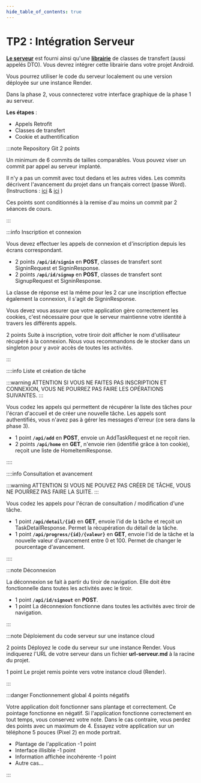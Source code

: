 ```yaml
---
hide_table_of_contents: true
---
```


# TP2 : Intégration Serveur

<Row>

<Column>

**[Le serveur](https://github.com/departement-info-cem/KickMyB-Server)** est fourni ainsi qu'une **[librairie](https://github.com/departement-info-cem/KickMyB-Library)** de classes de transfert (aussi appelés DTO). Vous devrez intégrer cette librairie dans votre projet Android.

Vous pourrez utiliser le code du serveur localement ou une version déployée sur une instance Render.

</Column>

<Column>

Dans la phase 2, vous connecterez votre interface graphique de la phase 1 au serveur.

**Les étapes** :

- Appels Retrofit
- Classes de transfert
- Cookie et authentification

</Column>

<Column>

:::note Repository Git &#8203;<Highlight color="tip">2 points</Highlight>

Un minimum de 6 commits de tailles comparables. Vous pouvez viser un commit par appel au serveur implanté.

Il n'y a pas un commit avec tout dedans et les autres vides. Les commits décrivent l'avancement du projet dans un français correct (passe Word). (Instructions : [ici](https://info.cegepmontpetit.ca/git) & [ici](../cours/git) )

Ces points sont conditionnés à la remise d'au moins un commit par 2 séances de cours.

:::

</Column>

</Row>

<Row>

<Column>

:::info Inscription et connexion

Vous devez effectuer les appels de connexion et d'inscription depuis les écrans correspondant.

- &#8203;<Highlight color="tip">2 points</Highlight> **`/api/id/signin`** en **POST**, classes de transfert sont SigninRequest et SigninResponse.
- &#8203;<Highlight color="tip">2 points</Highlight> **`/api/id/signup`** en **POST**, classes de transfert sont SignupRequest et SigninResponse.

La classe de réponse est la même pour les 2 car une inscription effectue également la connexion, il s'agit de SigninResponse.

Vous devez vous assurer que votre application gère correctement les cookies, c'est nécessaire pour que le serveur maintienne votre identité à travers les différents appels.

&#8203;<Highlight color="tip">2 points</Highlight> Suite à inscription, votre tiroir doit afficher le nom d'utilisateur récupéré à la connexion. Nous vous recommandons de le stocker dans un singleton pour y avoir accès de toutes les activités.

:::


</Column>

<Column>

::::info Liste et création de tâche

:::warning ATTENTION
SI VOUS NE FAITES PAS INSCRIPTION ET CONNEXION, VOUS NE POURREZ PAS FAIRE LES OPÉRATIONS SUIVANTES.
:::

Vous codez les appels qui permettent de récupérer la liste des tâches pour l'écran d'accueil et de créer une nouvelle tâche. Les appels sont authentifiés, vous n'avez pas à gérer les messages d'erreur (ce sera dans la phase 3).

- &#8203;<Highlight color="tip">1 point</Highlight> **`/api/add`** en **POST**, envoie un AddTaskRequest et ne reçoit rien.
- &#8203;<Highlight color="tip">2 points</Highlight> **`/api/home`** en **GET**, n'envoie rien (identifié grâce à ton cookie), reçoit une liste de HomeItemResponse.

::::

</Column>

<Column>

::::info Consultation et avancement

:::warning ATTENTION
SI VOUS NE POUVEZ PAS CRÉER DE TÂCHE, VOUS NE POURREZ PAS FAIRE LA SUITE.
:::

Vous codez les appels pour l'écran de consultation / modification d'une tâche.

- &#8203;<Highlight color="tip">1 point</Highlight> **`/api/detail/{id}`** en **GET**, envoie l'id de la tâche et reçoit un TaskDetailResponse. Permet la récupération du détail de la tâche.
- &#8203;<Highlight color="tip">1 point</Highlight> **`/api/progress/{id}/{valeur}`** en **GET**, envoie l'id de la tâche et la nouvelle valeur d'avancement entre 0 et 100. Permet de changer le pourcentage d'avancement.

::::

</Column>

</Row>

<Row>

<Column>

:::note Déconnexion

La déconnexion se fait à partir du tiroir de navigation. Elle doit être fonctionnelle dans toutes les activités avec le tiroir.

- &#8203;<Highlight color="tip">1 point</Highlight> **`/api/id/signout`** en **POST**.
- &#8203;<Highlight color="tip">1 point</Highlight> La déconnexion fonctionne dans toutes les activités avec tiroir de navigation.

:::

</Column>

<Column>

:::note Déploiement du code serveur sur une instance cloud

<Highlight color="tip">2 points</Highlight> Déployez le code du serveur sur une instance Render.
Vous indiquerez l'URL de votre serveur dans un fichier **url-serveur.md** à la racine du projet.

<Highlight color="tip">1 point</Highlight> Le projet remis pointe vers votre instance cloud (Render).

:::

</Column>


</Row>

:::danger Fonctionnement global &#8203;<Highlight color="danger">4 points négatifs</Highlight>

Votre application doit fonctionner sans plantage et correctement. Ce pointage fonctionne en négatif. Si l'application fonctionne correctement en tout temps, vous conservez votre note. Dans le cas contraire, vous perdez des points avec un maximum de 4. Essayez votre application sur un téléphone 5 pouces (Pixel 2) en mode portrait.

- Plantage de l'application <Highlight color="danger">-1 point</Highlight>
- Interface illisible <Highlight color="danger">-1 point</Highlight>
- Information affichée incohérente <Highlight color="danger">-1 point</Highlight>
- Autre cas...

:::

